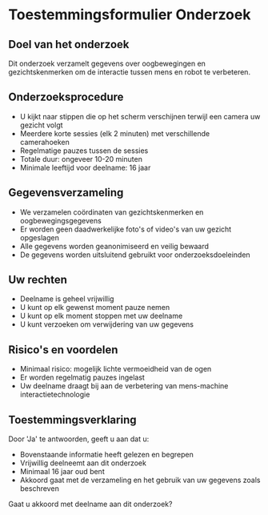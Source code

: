 # Toestemmingsformulier Onderzoek

## Doel van het onderzoek
Dit onderzoek verzamelt gegevens over oogbewegingen en gezichtskenmerken om de interactie tussen mens en robot te verbeteren.

## Onderzoeksprocedure
- U kijkt naar stippen die op het scherm verschijnen terwijl een camera uw gezicht volgt
- Meerdere korte sessies (elk 2 minuten) met verschillende camerahoeken
- Regelmatige pauzes tussen de sessies
- Totale duur: ongeveer 10-20 minuten
- Minimale leeftijd voor deelname: 16 jaar

## Gegevensverzameling
- We verzamelen coördinaten van gezichtskenmerken en oogbewegingsgegevens
- Er worden geen daadwerkelijke foto's of video's van uw gezicht opgeslagen
- Alle gegevens worden geanonimiseerd en veilig bewaard
- De gegevens worden uitsluitend gebruikt voor onderzoeksdoeleinden

## Uw rechten
- Deelname is geheel vrijwillig
- U kunt op elk gewenst moment pauze nemen
- U kunt op elk moment stoppen met uw deelname
- U kunt verzoeken om verwijdering van uw gegevens

## Risico's en voordelen
- Minimaal risico: mogelijk lichte vermoeidheid van de ogen
- Er worden regelmatig pauzes ingelast
- Uw deelname draagt bij aan de verbetering van mens-machine interactietechnologie

## Toestemmingsverklaring
Door 'Ja' te antwoorden, geeft u aan dat u:
- Bovenstaande informatie heeft gelezen en begrepen
- Vrijwillig deelneemt aan dit onderzoek
- Minimaal 16 jaar oud bent
- Akkoord gaat met de verzameling en het gebruik van uw gegevens zoals beschreven

Gaat u akkoord met deelname aan dit onderzoek?
